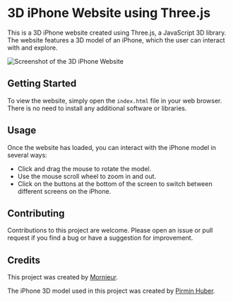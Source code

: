 # 3D iPhone Website using Three.js

This is a 3D iPhone website created using Three.js, a JavaScript 3D library. The website features a 3D model of an iPhone, which the user can interact with and explore.

![Screenshot of the 3D iPhone Website](screenshot.png)

## Getting Started

To view the website, simply open the `index.html` file in your web browser. There is no need to install any additional software or libraries.

## Usage

Once the website has loaded, you can interact with the iPhone model in several ways:

- Click and drag the mouse to rotate the model.
- Use the mouse scroll wheel to zoom in and out.
- Click on the buttons at the bottom of the screen to switch between different screens on the iPhone.

## Contributing

Contributions to this project are welcome. Please open an issue or pull request if you find a bug or have a suggestion for improvement.

## Credits

This project was created by [Mornieur](https://github.com/Mornieur).

The iPhone 3D model used in this project was created by [Pirmin Huber](https://www.pirminhuber.ch/3d-iphone-model/).
